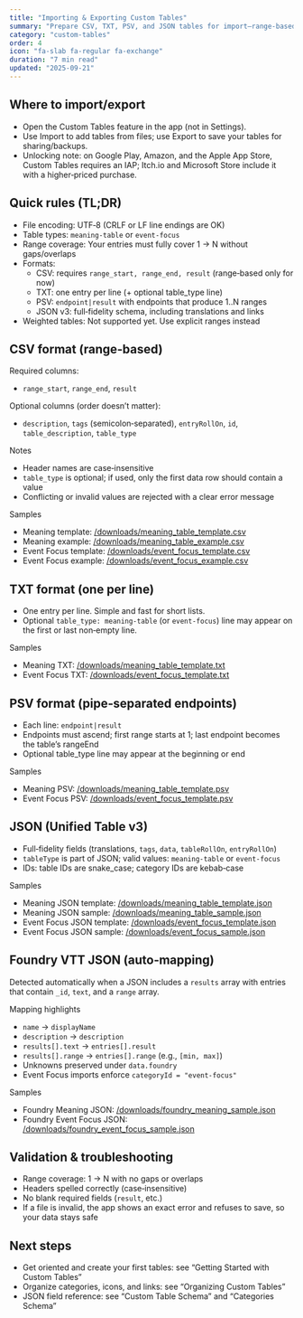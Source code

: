 ```yaml
---
title: "Importing & Exporting Custom Tables"
summary: "Prepare CSV, TXT, PSV, and JSON tables for import—range-based only for now—then export clean bundles for sharing."
category: "custom-tables"
order: 4
icon: "fa-slab fa-regular fa-exchange"
duration: "7 min read"
updated: "2025-09-21"
---
```


## Where to import/export

- Open the Custom Tables feature in the app (not in Settings).
- Use Import to add tables from files; use Export to save your tables for sharing/backups.
- Unlocking note: on Google Play, Amazon, and the Apple App Store, Custom Tables requires an IAP; Itch.io and Microsoft Store include it with a higher‑priced purchase.

## Quick rules (TL;DR)

- File encoding: UTF‑8 (CRLF or LF line endings are OK)
- Table types: `meaning-table` or `event-focus`
- Range coverage: Your entries must fully cover 1 → N without gaps/overlaps
- Formats:
  - CSV: requires `range_start, range_end, result` (range‑based only for now)
  - TXT: one entry per line (+ optional table_type line)
  - PSV: `endpoint|result` with endpoints that produce 1..N ranges
  - JSON v3: full‑fidelity schema, including translations and links
- Weighted tables: Not supported yet. Use explicit ranges instead

## CSV format (range‑based)

Required columns:
- `range_start`, `range_end`, `result`

Optional columns (order doesn’t matter):
- `description`, `tags` (semicolon‑separated), `entryRollOn`, `id`, `table_description`, `table_type`

Notes
- Header names are case‑insensitive
- `table_type` is optional; if used, only the first data row should contain a value
- Conflicting or invalid values are rejected with a clear error message

Samples
- Meaning template: [/downloads/meaning_table_template.csv](/downloads/meaning_table_template.csv)
- Meaning example: [/downloads/meaning_table_example.csv](/downloads/meaning_table_example.csv)
- Event Focus template: [/downloads/event_focus_template.csv](/downloads/event_focus_template.csv)
- Event Focus example: [/downloads/event_focus_example.csv](/downloads/event_focus_example.csv)

## TXT format (one per line)

- One entry per line. Simple and fast for short lists.
- Optional `table_type: meaning-table` (or `event-focus`) line may appear on the first or last non‑empty line.

Samples
- Meaning TXT: [/downloads/meaning_table_template.txt](/downloads/meaning_table_template.txt)
- Event Focus TXT: [/downloads/event_focus_template.txt](/downloads/event_focus_template.txt)

## PSV format (pipe‑separated endpoints)

- Each line: `endpoint|result`
- Endpoints must ascend; first range starts at 1; last endpoint becomes the table’s rangeEnd
- Optional table_type line may appear at the beginning or end

Samples
- Meaning PSV: [/downloads/meaning_table_template.psv](/downloads/meaning_table_template.psv)
- Event Focus PSV: [/downloads/event_focus_template.psv](/downloads/event_focus_template.psv)

## JSON (Unified Table v3)

- Full‑fidelity fields (translations, `tags`, `data`, `tableRollOn`, `entryRollOn`)
- `tableType` is part of JSON; valid values: `meaning-table` or `event-focus`
- IDs: table IDs are snake_case; category IDs are kebab‑case

Samples
- Meaning JSON template: [/downloads/meaning_table_template.json](/downloads/meaning_table_template.json)
- Meaning JSON sample: [/downloads/meaning_table_sample.json](/downloads/meaning_table_sample.json)
- Event Focus JSON template: [/downloads/event_focus_template.json](/downloads/event_focus_template.json)
- Event Focus JSON sample: [/downloads/event_focus_sample.json](/downloads/event_focus_sample.json)

## Foundry VTT JSON (auto‑mapping)

Detected automatically when a JSON includes a `results` array with entries that contain `_id`, `text`, and a `range` array.

Mapping highlights
- `name` → `displayName`
- `description` → `description`
- `results[].text` → `entries[].result`
- `results[].range` → `entries[].range` (e.g., `[min, max]`)
- Unknowns preserved under `data.foundry`
- Event Focus imports enforce `categoryId = "event-focus"`

Samples
- Foundry Meaning JSON: [/downloads/foundry_meaning_sample.json](/downloads/foundry_meaning_sample.json)
- Foundry Event Focus JSON: [/downloads/foundry_event_focus_sample.json](/downloads/foundry_event_focus_sample.json)

## Validation & troubleshooting

- Range coverage: 1 → N with no gaps or overlaps
- Headers spelled correctly (case‑insensitive)
- No blank required fields (`result`, etc.)
- If a file is invalid, the app shows an exact error and refuses to save, so your data stays safe

## Next steps

- Get oriented and create your first tables: see “Getting Started with Custom Tables”
- Organize categories, icons, and links: see “Organizing Custom Tables”
- JSON field reference: see “Custom Table Schema” and “Categories Schema”
